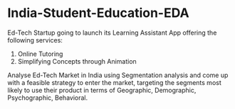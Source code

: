 # India-Student-Education-EDA
 Ed-Tech Startup going to launch its Learning Assistant App offering the following services: 
 
 
 1. Online Tutoring 
 2. Simplifying Concepts through Animation   
 
Analyse Ed-Tech Market in India using Segmentation analysis and come up with a  feasible strategy to enter the market, targeting the segments most likely to use their product in terms of Geographic, Demographic, Psychographic, Behavioral. 
